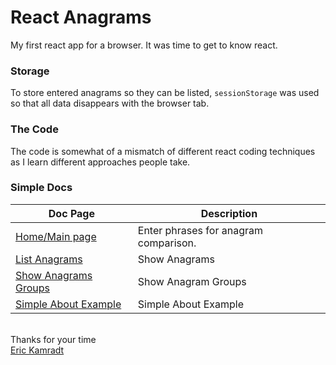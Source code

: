 # React Anagrams

My first react app for a browser. It was time to get to know react.


### Storage
To store entered anagrams so they can be listed, ```sessionStorage```
was used so that all data disappears with the browser tab.


### The Code
The code is somewhat of a mismatch of different react coding 
techniques as I learn different approaches people take.

### Simple Docs
| Doc Page                          | Description                           |
|-----------------------------------|---------------------------------------|
| [Home/Main page](MAIN.md)         | Enter phrases for anagram comparison. |
| [List Anagrams](LIST.md)          | Show Anagrams                         |
| [Show Anagrams Groups](GROUPS.md) | Show Anagram Groups                   |
| [Simple About Example](ABOUT.md) | Simple About Example                  |




&nbsp;  
Thanks for your time  
[Eric Kamradt](https://www.linkedin.com/in/erickamradt/)


